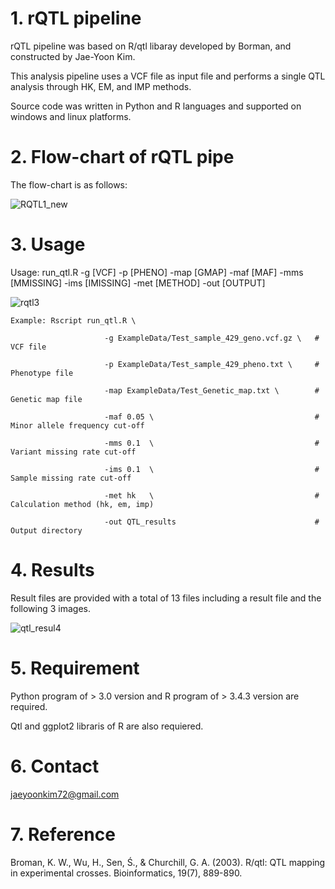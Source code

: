 # 1. rQTL pipeline

rQTL pipeline was based on R/qtl libaray developed by Borman, and constructed by Jae-Yoon Kim.

This analysis pipeline uses a VCF file as input file and performs a single QTL analysis through HK, EM, and IMP methods.

Source code was written in Python and R languages and supported on windows and linux platforms.


# 2. Flow-chart of rQTL pipe

The flow-chart is as follows:

![RQTL1_new](https://user-images.githubusercontent.com/49300659/64958951-18f23d00-d8cb-11e9-8ae5-8a4a06cb39af.png)


# 3. Usage

Usage: run_qtl.R -g [VCF] -p [PHENO] -map [GMAP] -maf [MAF] -mms [MMISSING] -ims [IMISSING] -met [METHOD] -out [OUTPUT]

![rqtl3](https://user-images.githubusercontent.com/49300659/64959102-6f5f7b80-d8cb-11e9-86ae-8310ebedc4bb.png)


    Example: Rscript run_qtl.R \
    
                         -g ExampleData/Test_sample_429_geno.vcf.gz \   # VCF file
                         
                         -p ExampleData/Test_sample_429_pheno.txt \     # Phenotype file
                         
                         -map ExampleData/Test_Genetic_map.txt \        # Genetic map file
                         
                         -maf 0.05 \                                    # Minor allele frequency cut-off
                         
                         -mms 0.1  \                                    # Variant missing rate cut-off
                         
                         -ims 0.1  \                                    # Sample missing rate cut-off
                         
                         -met hk   \                                    # Calculation method (hk, em, imp)
                         
                         -out QTL_results                               # Output directory


# 4. Results

Result files are provided with a total of 13 files including a result file and the following 3 images.

![qtl_resul4](https://user-images.githubusercontent.com/49300659/64959443-147a5400-d8cc-11e9-9c9b-c4dd3c3fa5e0.png)


# 5. Requirement

Python program of > 3.0 version and R program of > 3.4.3 version are required.

Qtl and ggplot2 libraris of R are also requiered.


# 6. Contact

jaeyoonkim72@gmail.com


# 7. Reference

Broman, K. W., Wu, H., Sen, Ś., & Churchill, G. A. (2003). R/qtl: QTL mapping in experimental crosses. Bioinformatics, 19(7), 889-890.
